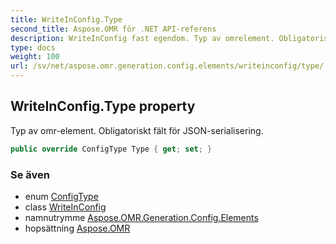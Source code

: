 ```yaml
---
title: WriteInConfig.Type
second_title: Aspose.OMR för .NET API-referens
description: WriteInConfig fast egendom. Typ av omrelement. Obligatoriskt fält för JSONserialisering.
type: docs
weight: 100
url: /sv/net/aspose.omr.generation.config.elements/writeinconfig/type/
---
```

## WriteInConfig.Type property

Typ av omr-element. Obligatoriskt fält för JSON-serialisering.

```csharp
public override ConfigType Type { get; set; }
```

### Se även

* enum [ConfigType](../../../aspose.omr.generation.config.enums/configtype/)
* class [WriteInConfig](../)
* namnutrymme [Aspose.OMR.Generation.Config.Elements](../../writeinconfig/)
* hopsättning [Aspose.OMR](../../../)


